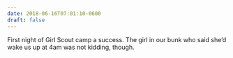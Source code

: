 ```yaml
---
date: 2018-06-16T07:01:10-0600
draft: false
---
```




First night of Girl Scout camp a success. The girl in our bunk who said she’d wake us up at 4am was not kidding, though.



